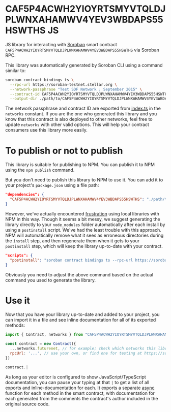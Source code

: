 # CAF5P4ACWH2YIOYRTSMYVTQLDJPLWNXAHAMWV4YEV3WBDAPS55HSWTHS JS

JS library for interacting with [Soroban](https://soroban.stellar.org/) smart contract `CAF5P4ACWH2YIOYRTSMYVTQLDJPLWNXAHAMWV4YEV3WBDAPS55HSWTHS` via Soroban RPC.

This library was automatically generated by Soroban CLI using a command similar to:

```bash
soroban contract bindings ts \
  --rpc-url https://soroban-testnet.stellar.org \
  --network-passphrase "Test SDF Network ; September 2015" \
  --contract-id CAF5P4ACWH2YIOYRTSMYVTQLDJPLWNXAHAMWV4YEV3WBDAPS55HSWTHS \
  --output-dir ./path/to/CAF5P4ACWH2YIOYRTSMYVTQLDJPLWNXAHAMWV4YEV3WBDAPS55HSWTHS
```

The network passphrase and contract ID are exported from [index.ts](./src/index.ts) in the `networks` constant. If you are the one who generated this library and you know that this contract is also deployed to other networks, feel free to update `networks` with other valid options. This will help your contract consumers use this library more easily.

# To publish or not to publish

This library is suitable for publishing to NPM. You can publish it to NPM using the `npm publish` command.

But you don't need to publish this library to NPM to use it. You can add it to your project's `package.json` using a file path:

```json
"dependencies": {
  "CAF5P4ACWH2YIOYRTSMYVTQLDJPLWNXAHAMWV4YEV3WBDAPS55HSWTHS": "./path/to/this/folder"
}
```

However, we've actually encountered [frustration](https://github.com/stellar/soroban-example-dapp/pull/117#discussion_r1232873560) using local libraries with NPM in this way. Though it seems a bit messy, we suggest generating the library directly to your `node_modules` folder automatically after each install by using a `postinstall` script. We've had the least trouble with this approach. NPM will automatically remove what it sees as erroneous directories during the `install` step, and then regenerate them when it gets to your `postinstall` step, which will keep the library up-to-date with your contract.

```json
"scripts": {
  "postinstall": "soroban contract bindings ts --rpc-url https://soroban-testnet.stellar.org --network-passphrase \"Test SDF Network ; September 2015\" --id CAF5P4ACWH2YIOYRTSMYVTQLDJPLWNXAHAMWV4YEV3WBDAPS55HSWTHS --name CAF5P4ACWH2YIOYRTSMYVTQLDJPLWNXAHAMWV4YEV3WBDAPS55HSWTHS"
}
```

Obviously you need to adjust the above command based on the actual command you used to generate the library.

# Use it

Now that you have your library up-to-date and added to your project, you can import it in a file and see inline documentation for all of its exported methods:

```js
import { Contract, networks } from "CAF5P4ACWH2YIOYRTSMYVTQLDJPLWNXAHAMWV4YEV3WBDAPS55HSWTHS"

const contract = new Contract({
  ...networks.futurenet, // for example; check which networks this library exports
  rpcUrl: '...', // use your own, or find one for testing at https://soroban.stellar.org/docs/reference/rpc#public-rpc-providers
})

contract.|
```

As long as your editor is configured to show JavaScript/TypeScript documentation, you can pause your typing at that `|` to get a list of all exports and inline-documentation for each. It exports a separate [async](https://developer.mozilla.org/en-US/docs/Web/JavaScript/Reference/Statements/async_function) function for each method in the smart contract, with documentation for each generated from the comments the contract's author included in the original source code.
